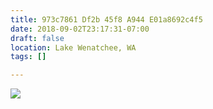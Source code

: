 ```yaml
---
title: 973c7861 Df2b 45f8 A944 E01a8692c4f5
date: 2018-09-02T23:17:31-07:00
draft: false
location: Lake Wenatchee, WA
tags: []

---
```




![](https://d17enza3bfujl8.cloudfront.net/DSCF0362.jpg)



